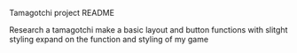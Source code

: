 Tamagotchi project README

Research a tamagotchi
make a basic layout and button functions with slitght styling 
expand on the function and styling of my game 
